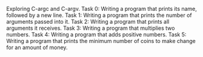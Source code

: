Exploring C-argc and C-argv. Task 0: Writing a program that prints its name, followed by a new line. Task 1: Writing a program that prints the number of arguments passed into it. Task 2: Writing a program that prints all arguments it receives. Task 3: Writing a program that multiplies two numbers. Task 4: Writing a program that adds positive numbers. Task 5: Writing a program that prints the minimum number of coins to make change for an amount of money.
